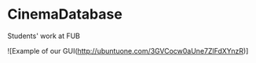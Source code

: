 CinemaDatabase
==============
Students' work at FUB

![Example of our GUI(http://ubuntuone.com/3GVCocw0aUne7ZlFdXYnzR)]
